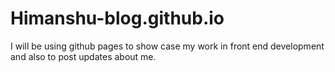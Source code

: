 # Himanshu-blog.github.io
I will be using github pages to show case my work in front end development and also to post updates about me.
